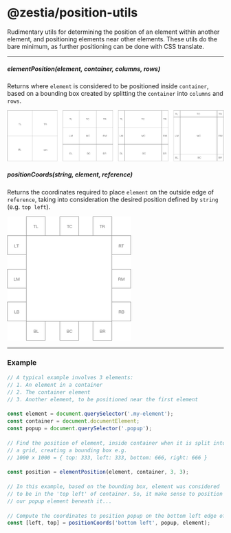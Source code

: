 # @zestia/position-utils

Rudimentary utils for determining the position of an element within another element, and positioning
elements near other elements. These utils do the bare minimum, as further positioning can be done with CSS translate.

<hr>

##### elementPosition(element, container, columns, rows)

Returns where `element` is considered to be positioned inside `container`, based on a bounding box created by splitting the `container` into `columns` and `rows`.

<img src="assets/element-position.png">

##### positionCoords(string, element, reference)

Returns the coordinates required to place `element` on the outside edge of `reference`, taking into consideration the desired position defined by `string` (e.g. `top left`).

<img src="assets/position-coords.png">

<hr>

### Example

```javascript
// A typical example involves 3 elements:
// 1. An element in a container
// 2. The container element
// 3. Another element, to be positioned near the first element

const element = document.querySelector('.my-element');
const container = document.documentElement;
const popup = document.querySelector('.popup');

// Find the position of element, inside container when it is split into
// a grid, creating a bounding box e.g.
// 1000 x 1000 = { top: 333, left: 333, bottom: 666, right: 666 }

const position = elementPosition(element, container, 3, 3);

// In this example, based on the bounding box, element was considered
// to be in the 'top left' of container. So, it make sense to position
// our popup element beneath it...

// Compute the coordinates to position popup on the bottom left edge of element
const [left, top] = positionCoords('bottom left', popup, element);
```
